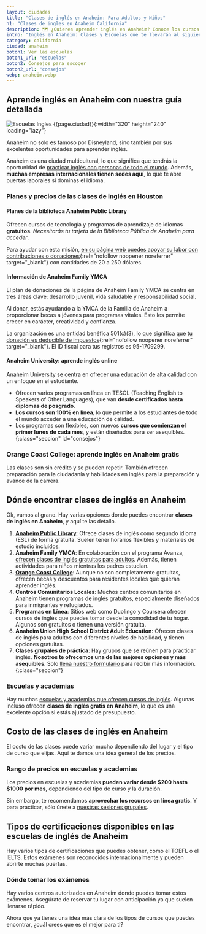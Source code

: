 ```yaml
---
layout: ciudades
title: "Clases de inglés en Anaheim: Para Adultos y Niños"
h1: "Clases de ingles en Anaheim California"
description: 🗺️ ¿Quieres aprender inglés en Anaheim? Conoce los cursos que se adaptan a tus necesidades. ¡Haz clic y empieza ya! 🌟
intro: "Inglés en Anaheim: Clases y Escuelas que te llevarán al siguiente nivel"
category: california
ciudad: anaheim
boton1: Ver las escuelas
boton1_url: "escuelas"
boton2: Consejos para escoger
boton2_url: "consejos"
webp: anaheim.webp
---
```

## Aprende inglés en Anaheim con nuestra guía detallada

![Escuelas Ingles {{page.ciudad}}]({{site.baseurl}}/img/{{page.webp}} "Clases inglés {{page.ciudad|capitalize}}"){:width="320" height="240" loading="lazy"}

Anaheim no solo es famoso por Disneyland, sino también por sus excelentes oportunidades para aprender inglés.

Anaheim es una ciudad multicultural, lo que significa que tendrás la oportunidad de [practicar inglés con personas de todo el mundo]({{site.baseurl}}/#formulario). Además, **muchas empresas internacionales tienen sedes aquí**, lo que te abre puertas laborales si dominas el idioma.

### Planes y precios de las clases de inglés en Houston

#### Planes de la biblioteca Anaheim Public Library

Ofrecen cursos de tecnología y programas de aprendizaje de idiomas **gratuitos**. *Necesitarás tu tarjeta de la Biblioteca Pública de Anaheim para acceder*.

Para ayudar con esta misión, [en su página web puedes apoyar su labor con contribuciones o donaciones](https://www.occord.org/empowercitizens){:rel="nofollow noopener noreferrer" target="_blank"} con cantidades de 20 a 250 dólares.

#### Información de Anaheim Family YMCA

El plan de donaciones de la página de Anaheim Family YMCA se centra en tres áreas clave: desarrollo juvenil, vida saludable y responsabilidad social.

Al donar, estás ayudando a la YMCA de la Familia de Anaheim a proporcionar becas a jóvenes para programas vitales. Esto les permite crecer en carácter, creatividad y confianza.

La organización es una entidad benéfica 501(c)(3), lo que significa que [tu donación es deducible de impuestos](https://www.anaheimymca.org/donate/#planned-giving){:rel="nofollow noopener noreferrer" target="_blank"}. El ID fiscal para tus registros es 95-1709299.

#### Anaheim University: aprende inglés online

Anaheim University se centra en ofrecer una educación de alta calidad con un enfoque en el estudiante.

* Ofrecen varios programas en línea en TESOL (Teaching English to Speakers of Other Languages), que van **desde certificados hasta diplomas de posgrado**.
* **Los cursos son 100% en línea**, lo que permite a los estudiantes de todo el mundo acceder a una educación de calidad.
* Los programas son flexibles, con nuevos **cursos que comienzan el primer lunes de cada mes**, y están diseñados para ser asequibles.
{:class="seccion" id="consejos"}

### Orange Coast College: aprende inglés en Anaheim gratis

Las clases son sin crédito y se pueden repetir. También ofrecen preparación para la ciudadanía y habilidades en inglés para la preparación y avance de la carrera.

## Dónde encontrar clases de inglés en Anaheim

Ok, vamos al grano. Hay varias opciones donde puedes encontrar **clases de inglés en Anaheim**, y aquí te las detallo.

1. **[Anaheim Public Library](#planes-de-la-biblioteca-anaheim-public-library)**: Ofrece clases de inglés como segundo idioma (ESL) de forma gratuita. Suelen tener horarios flexibles y materiales de estudio incluidos.
2. **Anaheim Family YMCA**: En colaboración con el programa Avanza, [ofrecen clases de inglés gratuitas para adultos](#información-de-anaheim-family-ymca). Además, tienen actividades para niños mientras los padres estudian.
3. **[Orange Coast College](#orange-coast-college-aprende-inglés-en-anaheim-gratis)**: Aunque no son completamente gratuitas, ofrecen becas y descuentos para residentes locales que quieran aprender inglés.
4. **Centros Comunitarios Locales**: Muchos centros comunitarios en Anaheim tienen programas de inglés gratuitos, especialmente diseñados para inmigrantes y refugiados.
5. **Programas en Línea**: Sitios web como Duolingo y Coursera ofrecen cursos de inglés que puedes tomar desde la comodidad de tu hogar. Algunos son gratuitos o tienen una versión gratuita.
6. **Anaheim Union High School District Adult Education**: Ofrecen clases de inglés para adultos con diferentes niveles de habilidad, y tienen opciones gratuitas.
7. **Clases grupales de práctica**: Hay grupos que se reúnen para practicar inglés. **Nosotros te ofrecemos una de las mejores opciones y más asequibles**. Solo [llena nuestro formulario]({{site.baseurl}}/#formulario) para recibir más información.
{:class="seccion"}

### Escuelas y academias

Hay muchas [escuelas y academias que ofrecen cursos de inglés](#aprende-inglés-en-anaheim-con-nuestra-guía-detallada). Algunas incluso ofrecen **clases de inglés gratis en Anaheim**, lo que es una excelente opción si estás ajustado de presupuesto.

## Costo de las clases de inglés en Anaheim

El costo de las clases puede variar mucho dependiendo del lugar y el tipo de curso que elijas. Aquí te damos una idea general de los precios.

### Rango de precios en escuelas y academias

Los precios en escuelas y academias **pueden variar desde $200 hasta $1000 por mes**, dependiendo del tipo de curso y la duración.

Sin embargo, te recomendamos **aprovechar los recursos en línea gratis**. Y para practicar, sólo únete a [nuestras sesiones grupales]({{site.baseurl}}/#formulario).

## Tipos de certificaciones disponibles en las escuelas de inglés de Anaheim

Hay varios tipos de certificaciones que puedes obtener, como el TOEFL o el IELTS. Estos exámenes son reconocidos internacionalmente y pueden abrirte muchas puertas.

### Dónde tomar los exámenes

Hay varios centros autorizados en Anaheim donde puedes tomar estos exámenes. Asegúrate de reservar tu lugar con anticipación ya que suelen llenarse rápido.

Ahora que ya tienes una idea más clara de los tipos de cursos que puedes encontrar, ¿cuál crees que es el mejor para ti?
